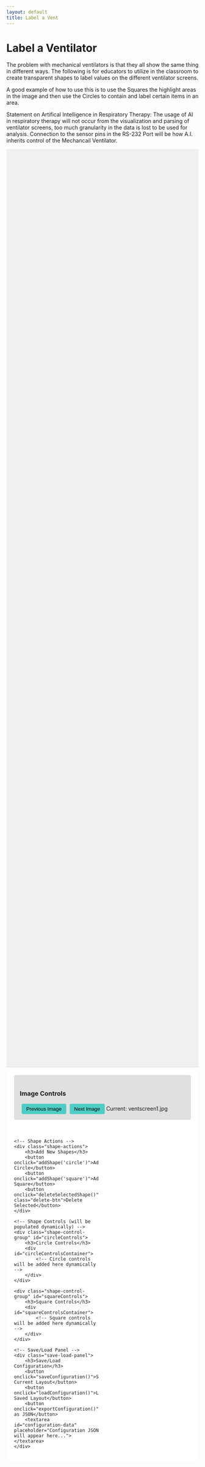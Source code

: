 ```yaml
---
layout: default
title: Label a Vent
---
```


<style>
    .shape-container {
        margin: 0;
        overflow: hidden;
        height: 60vh;
        position: relative;
        background: url('ventscreen1.jpg') no-repeat center center;
        background-size: contain;
        background-color: #f0f0f0;
        cursor: grab;
    }

    .shape {
        position: absolute;
        cursor: grab;
        user-select: none;
    }

    .shape-label {
        position: absolute;
        background-color: white;
        color: black;
        padding: 2px 6px;
        border-radius: 3px;
        font-family: Arial, sans-serif;
        font-weight: bold;
        white-space: nowrap;
        transform: translateX(-50%);
        left: 50%;
        top: -25px;
        pointer-events: none;
        z-index: 10;
        border: 1px solid #ddd;
    }

    .circle {
        border: 4px solid #FF6B6B;
        border-radius: 50%;
        background-color: transparent;
    }

    .square {
        border: 4px solid #4ECDC4;
        background-color: transparent;
    }

    .controls-panel {
        padding: 20px;
        background: white;
        border-top: 1px solid #ddd;
        display: grid;
        grid-template-columns: repeat(2, 1fr);
        gap: 20px;
    }

    .shape-control-group {
        background: #f8f8f8;
        padding: 15px;
        border-radius: 5px;
    }

    .control-row {
        margin: 10px 0;
        display: flex;
        align-items: center;
    }

    label {
        min-width: 100px;
        display: inline-block;
    }

    input[type="text"], input[type="range"] {
        margin-right: 10px;
    }

    input[type="range"] {
        flex-grow: 1;
    }

    button {
        padding: 6px 12px;
        background: #4ECDC4;
        border: none;
        border-radius: 4px;
        cursor: pointer;
        margin-left: 5px;
    }

    .save-load-panel {
        grid-column: span 2;
        padding: 15px;
        background: #e8f4f8;
        border-radius: 5px;
    }

    textarea {
        width: 100%;
        height: 100px;
        margin-top: 10px;
        font-family: monospace;
    }
    
    .shape-actions {
        grid-column: span 2;
        padding: 15px;
        background: #f0f0f0;
        border-radius: 5px;
        margin-bottom: 15px;
    }
    
    .shape-actions h3 {
        margin-top: 0;
    }
    
    .delete-btn {
        background: #FF6B6B;
        color: white;
        margin-left: 10px;
    }
    
    .image-controls {
        grid-column: span 2;
        padding: 15px;
        background: #e0e0e0;
        border-radius: 5px;
        margin-bottom: 15px;
    }
</style>
<h1>Label a Ventilator</h1>
<p>The problem with mechanical ventilators is that they all show the same thing in different ways. The following is for educators to utilize in the classroom to create transparent shapes to label values on the different ventilator screens.</p>
<p>A good example of how to use this is to use the Squares the highlight areas in the image and then use the Circles to contain and label certain items in an area.</p>

<p>Statement on Artifical Intelligence in Respiratory Therapy: The usage of AI in respiratory therapy will not occur from the visualization and parsing of ventilator screens, too much granularity in the data is lost to be used for analysis. Connection to the sensor pins in the RS-232 Port will be how A.I. inherits control of the Mechancail Ventilator.</p>

<div class="shape-container" id="shapeContainer">
    <!-- Initial shapes will be added here dynamically -->
</div>

<div class="controls-panel">
    <!-- Image Controls -->
    <div class="image-controls">
        <h3>Image Controls</h3>
        <button onclick="changeImage(-1)">Previous Image</button>
        <button onclick="changeImage(1)">Next Image</button>
        <span id="currentImageDisplay">Current: ventscreen1.jpg</span>
    </div>

    <!-- Shape Actions -->
    <div class="shape-actions">
        <h3>Add New Shapes</h3>
        <button onclick="addShape('circle')">Add Circle</button>
        <button onclick="addShape('square')">Add Square</button>
        <button onclick="deleteSelectedShape()" class="delete-btn">Delete Selected</button>
    </div>

    <!-- Shape Controls (will be populated dynamically) -->
    <div class="shape-control-group" id="circleControls">
        <h3>Circle Controls</h3>
        <div id="circleControlsContainer">
            <!-- Circle controls will be added here dynamically -->
        </div>
    </div>

    <div class="shape-control-group" id="squareControls">
        <h3>Square Controls</h3>
        <div id="squareControlsContainer">
            <!-- Square controls will be added here dynamically -->
        </div>
    </div>

    <!-- Save/Load Panel -->
    <div class="save-load-panel">
        <h3>Save/Load Configuration</h3>
        <button onclick="saveConfiguration()">Save Current Layout</button>
        <button onclick="loadConfiguration()">Load Saved Layout</button>
        <button onclick="exportConfiguration()">Export as JSON</button>
        <textarea id="configuration-data" placeholder="Configuration JSON will appear here..."></textarea>
    </div>
</div>

<script src="/info/js/imagelabeler.js" defer></script>
